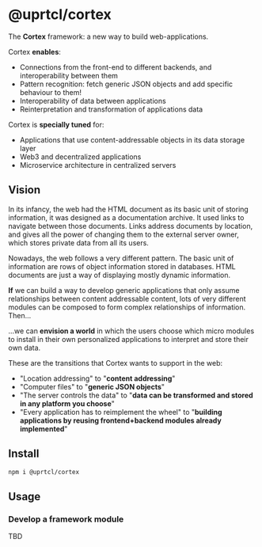 # @uprtcl/cortex

The **Cortex** framework: a new way to build web-applications.

Cortex **enables**:
 - Connections from the front-end to different backends, and interoperability between them
 - Pattern recognition: fetch generic JSON objects and add specific behaviour to them!
 - Interoperability of data between applications
 - Reinterpretation and transformation of applications data

Cortex is **specially tuned** for:
 - Applications that use content-addressable objects in its data storage layer
 - Web3 and decentralized applications
 - Microservice architecture in centralized servers

## Vision

In its infancy, the web had the HTML document as its basic unit of storing information, it was designed as a documentation archive. It used links to navigate between those documents. Links address documents by location, and gives all the power of changing them to the external server owner, which stores private data from all its users.

Nowadays, the web follows a very different pattern. The basic unit of information are rows of object information stored in databases. HTML documents are just a way of displaying mostly dynamic information.

**If** we can build a way to develop generic applications that only assume relationships between content addressable content, lots of very different modules can be composed to form complex relationships of information. Then...

...we can **envision a world** in which the users choose which micro modules to install in their own personalized applications to interpret and store their own data.

These are the transitions that Cortex wants to support in the web:

- "Location addressing" to "**content addressing**"
- "Computer files" to "**generic JSON objects**"
- "The server controls the data" to "**data can be transformed and stored in any platform **you** choose**"
- "Every application has to reimplement the wheel" to "**building applications by reusing frontend+backend modules already implemented**"

## Install

```bash
npm i @uprtcl/cortex
```

## Usage

### Develop a framework module


TBD
